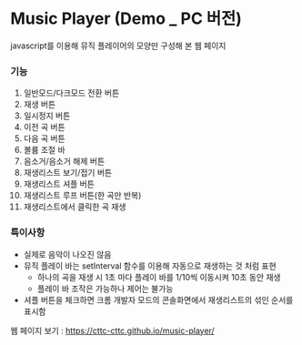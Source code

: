 # Music Player (Demo _ PC 버전)
javascript를 이용해 뮤직 플레이어의 모양만 구성해 본 웹 페이지  

### 기능
1. 일반모드/다크모드 전환 버튼
2. 재생 버튼
3. 일시정지 버튼
4. 이전 곡 버튼
5. 다음 곡 버튼
6. 볼륨 조절 바
7. 음소거/음소거 해제 버튼
8. 재생리스트 보기/접기 버튼
9. 재생리스트 셔플 버튼
10. 재생리스트 루프 버튼(한 곡만 반복)
11. 재생리스트에서 클릭한 곡 재생
  
### 특이사항
* 실제로 음악이 나오진 않음
* 뮤직 플레이 바는 setInterval 함수를 이용해 자동으로 재생하는 것 처럼 표현
  - 하나의 곡을 재생 시 1초 마다 플레이 바를 1/10씩 이동시켜 10초 동안 재생
  - 플레이 바 조작은 가능하나 제어는 불가능
* 셔플 버튼을 체크하면 크롬 개발자 모드의 콘솔화면에서 재생리스트의 섞인 순서를 표시함

웹 페이지 보기 : https://cttc-cttc.github.io/music-player/
